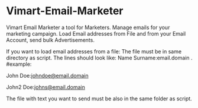 # Vimart-Email-Marketer
Vimart Email Marketer a tool for Marketers. Manage emails for your marketing campaign. Load Email addresses from File and from your Email Account, send bulk Advertisements.

If you want to load email addresses from a file:
The file must be in same directory as script. The lines should look like: Name Surname:email.domain .
#example:                                                                                                                                                 

John Doe:johndoe@email.domain                                                                                                               

John2 Doe:johns@email.domain

The file with text you want to send must be also in the same folder as script.
